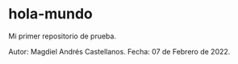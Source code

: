 # hola-mundo
Mi primer repositorio de prueba.

Autor: Magdiel Andrés Castellanos.
Fecha: 07 de Febrero de 2022.
